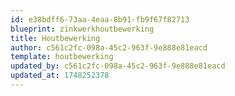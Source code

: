```yaml
---
id: e38bdff6-73aa-4eaa-8b91-fb9f67f82713
blueprint: zinkwerkhoutbewerking
title: Houtbewerking
author: c561c2fc-098a-45c2-963f-9e888e81eacd
template: houtbewerking
updated_by: c561c2fc-098a-45c2-963f-9e888e81eacd
updated_at: 1748252378
---
```

